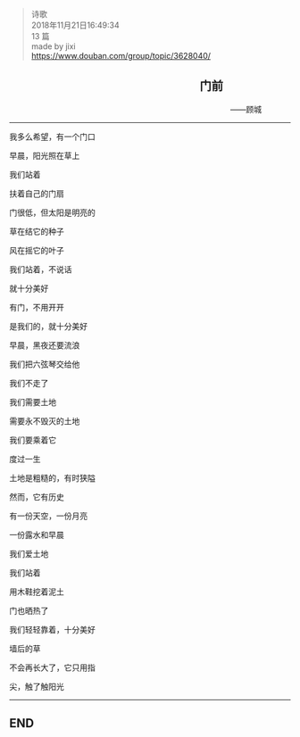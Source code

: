 > 诗歌  
> 2018年11月21日16:49:34         
> 13 篇  
>made by jixi  
>https://www.douban.com/group/topic/3628040/  


## &emsp;&emsp;&emsp;&emsp;&emsp;&emsp;&emsp;&emsp;&emsp;&emsp;&emsp;&emsp;&emsp;&emsp;&emsp;&emsp; 门前      
&emsp;&emsp;&emsp;&emsp;&emsp;&emsp;&emsp;&emsp;&emsp;&emsp;&emsp;&emsp;&emsp;&emsp;&emsp;&emsp;&emsp;&emsp;&emsp;&emsp;&emsp;&emsp;&emsp;&emsp;&emsp;&emsp;&emsp;&emsp; ——顾城

----------
我多么希望，有一个门口  

早晨，阳光照在草上  



我们站着  

扶着自己的门扇  

门很低，但太阳是明亮的  



草在结它的种子  

风在摇它的叶子  

我们站着，不说话  

就十分美好  



有门，不用开开  

是我们的，就十分美好  



早晨，黑夜还要流浪  

我们把六弦琴交给他  

我们不走了  




我们需要土地  

需要永不毁灭的土地  

我们要乘着它  

度过一生  



土地是粗糙的，有时狭隘  

然而，它有历史  

有一份天空，一份月亮  

一份露水和早晨  




我们爱土地  

我们站着  

用木鞋挖着泥土  

门也晒热了  

我们轻轻靠着，十分美好  



墙后的草  

不会再长大了，它只用指  

尖，触了触阳光  







----------
## END

